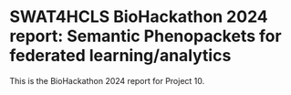 # SWAT4HCLS BioHackathon 2024 report: Semantic Phenopackets for federated learning/analytics
This is the BioHackathon 2024 report for Project 10.
